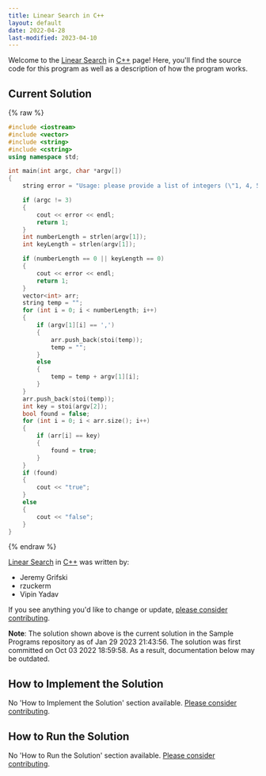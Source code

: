 ```yaml
---
title: Linear Search in C++
layout: default
date: 2022-04-28
last-modified: 2023-04-10
---
```


Welcome to the [Linear Search](https://sampleprograms.io/projects/linear-search) in [C++](https://sampleprograms.io/languages/c-plus-plus) page! Here, you'll find the source code for this program as well as a description of how the program works.

## Current Solution

{% raw %}

```c++
#include <iostream>
#include <vector>
#include <string>
#include <cstring>
using namespace std;

int main(int argc, char *argv[])
{
    string error = "Usage: please provide a list of integers (\"1, 4, 5, 11, 12\") and the integer to find (\"11\")";

    if (argc != 3)
    {
        cout << error << endl;
        return 1;
    }
    int numberLength = strlen(argv[1]);
    int keyLength = strlen(argv[1]);

    if (numberLength == 0 || keyLength == 0)
    {
        cout << error << endl;
        return 1;
    }
    vector<int> arr;
    string temp = "";
    for (int i = 0; i < numberLength; i++)
    {
        if (argv[1][i] == ',')
        {
            arr.push_back(stoi(temp));
            temp = "";
        }
        else
        {
            temp = temp + argv[1][i];
        }
    }
    arr.push_back(stoi(temp));
    int key = stoi(argv[2]);
    bool found = false;
    for (int i = 0; i < arr.size(); i++)
    {
        if (arr[i] == key)
        {
            found = true;
        }
    }
    if (found)
    {
        cout << "true";
    }
    else
    {
        cout << "false";
    }
}
```

{% endraw %}

[Linear Search](https://sampleprograms.io/projects/linear-search) in [C++](https://sampleprograms.io/languages/c-plus-plus) was written by:

- Jeremy Grifski
- rzuckerm
- Vipin Yadav

If you see anything you'd like to change or update, [please consider contributing](https://github.com/TheRenegadeCoder/sample-programs).

**Note**: The solution shown above is the current solution in the Sample Programs repository as of Jan 29 2023 21:43:56. The solution was first committed on Oct 03 2022 18:59:58. As a result, documentation below may be outdated.

## How to Implement the Solution

No 'How to Implement the Solution' section available. [Please consider contributing](https://github.com/TheRenegadeCoder/sample-programs-website).

## How to Run the Solution

No 'How to Run the Solution' section available. [Please consider contributing](https://github.com/TheRenegadeCoder/sample-programs-website).